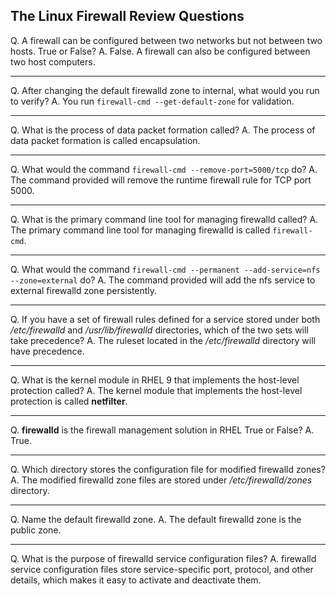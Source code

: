 ## The Linux Firewall Review Questions 

Q\. A firewall can be configured between two networks but not between two hosts. True or False?
A\. False. A firewall can also be configured between two host computers.

---

Q\. After changing the default firewalld zone to internal, what would you run to verify?
A\. You run `firewall-cmd --get-default-zone` for validation.

---

Q\. What is the process of data packet formation called?
A\. The process of data packet formation is called encapsulation.

---

Q\. What would the command `firewall-cmd --remove-port=5000/tcp` do?
A\. The command provided will remove the runtime firewall rule for TCP port 5000.

---

Q\. What is the primary command line tool for managing firewalld called?
A\. The primary command line tool for managing firewalld is called `firewall-cmd`.

---

Q\. What would the command `firewall-cmd --permanent --add-service=nfs --zone=external` do?
A\. The command provided will add the nfs service to external firewalld zone persistently.

---

Q\. If you have a set of firewall rules defined for a service stored under both */etc/firewalld* and */usr/lib/firewalld* directories, which of the two sets will take precedence?
A\. The ruleset located in the */etc/firewalld* directory will have precedence.

---

Q\. What is the kernel module in RHEL 9 that implements the host-level protection called?
A\. The kernel module that implements the host-level protection is called **netfilter**.

---

Q\. **firewalld** is the firewall management solution in RHEL True or False?
A\. True.

---

Q\. Which directory stores the configuration file for modified firewalld zones?
A\. The modified firewalld zone files are stored under */etc/firewalld/zones* directory.

---

Q\. Name the default firewalld zone.
A\. The default firewalld zone is the public zone.

---

Q\. What is the purpose of firewalld service configuration files?
A\. firewalld service configuration files store service-specific port, protocol, and other details, which makes it easy to activate and deactivate them.
